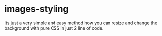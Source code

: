# images-styling
Its just a very simple and easy method how you can resize and change the background with pure CSS in just 2 line of code.
